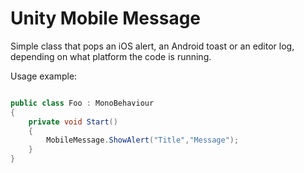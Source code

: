# Unity Mobile Message

Simple class that pops an iOS alert, an Android toast or an editor log, depending on what platform the code is running.

Usage example:

```csharp

public class Foo : MonoBehaviour
{
    private void Start()
    {
        MobileMessage.ShowAlert("Title","Message");
    }
}

```
